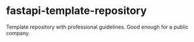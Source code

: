 # fastapi-template-repository
Template repository with professional guidelines. Good enough for a public company. 
